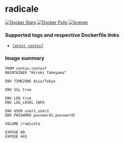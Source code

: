 # radicale
[![Docker Stars](https://img.shields.io/docker/stars/takeyamajp/radicale.svg)](https://hub.docker.com/r/takeyamajp/radicale/)
[![Docker Pulls](https://img.shields.io/docker/pulls/takeyamajp/radicale.svg)](https://hub.docker.com/r/takeyamajp/radicale/)
[![license](https://img.shields.io/github/license/takeyamajp/docker-radicale.svg)](https://github.com/takeyamajp/docker-radicale/blob/master/LICENSE)

### Supported tags and respective Dockerfile links  
- [`latest`, `centos7`](https://github.com/takeyamajp/docker-radicale/blob/master/centos7/Dockerfile)

### Image summary
    FROM centos:centos7  
    MAINTAINER "Hiroki Takeyama"
    
    ENV TIMEZONE Asia/Tokyo
    
    ENV SSL true
    
    ENV LOG true  
    ENV LOG_LEVEL INFO
    
    ENV USER user1,user2  
    ENV PASSWORD password1,password2
    
    VOLUME /radicale
    
    EXPOSE 80  
    EXPOSE 443
